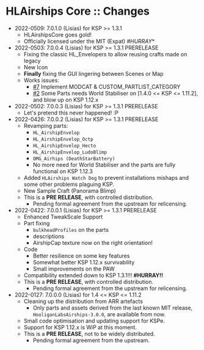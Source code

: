 # HLAirships Core :: Changes

* 2022-0509: 7.0.1.0 (Lisias) for KSP >= 1.3.1
	+ HLAirshipsCore goes gold!
	+ Officially licensed under the MIT (Expat) *#HURRAY**
* 2022-0503: 7.0.0.4 (Lisias) for KSP >= 1.3.1 PRERELEASE
	+ Fixing the classic HL_Envelopers to allow reusing crafts made on legacy
	+ New Icon
	+ **Finally** fixing the GUI lingering between Scenes or Map
	+ Works issues:
		- [#7](https://github.com/net-lisias-ksp/HLAirshipsCore/issues/7) Implement MODCAT & CUSTOM_PARTLIST_CATEGORY
		- [#2](https://github.com/net-lisias-ksp/HLAirshipsCore/issues/2) Some Parts needs World Stabiliser on [1.4.0 <= KSP <= 1.11.2], and blow up on KSP 1.12.x
* 2022-0502: 7.0.0.3 (Lisias) for KSP >= 1.3.1 PRERELEASE
	+ Let's pretend this never happened! :P
* 2022-0426: 7.0.0.2 (Lisias) for KSP >= 1.3.1 PRERELEASE
	+ Revamping parts:
		- `HL_AirshipEnvelop`
		- `HL_AirshipEnvelop_Octp`
		- `HL_AirshipEnvelop_Hecto`
		- `HL_AirshipEnvelop_LudoBlimp`
		- `OMG_Airhips (DeathStarBattery)`
		- No more need for World Stabiliser and the parts are fully functional on KSP 1.12.3
	+ Added `HLAirships Watch Dog` to prevent installations mishaps and some other problems plaguing KSP.
	+ New Sample Craft (Panorama Blimp)
	+ This is a **PRE RELEASE**, with controlled distribution.
		- Pending formal agreement from the upstream for relicensing. 
* 2022-0422: 7.0.0.1 (Lisias) for KSP >= 1.3.1 PRERELEASE
	+ Enhanced TweakScale Support
	+ Part fixing
		- `bulkheadProfiles` on the parts
		- descriptions
		- AirshipCap texture now on the right orientation!
	+ Code
		- Better resilience on some key features
		- Somewhat better KSP 1.12.x survivability
		- Small improvements on the PAW
	+ Compatibility extended down to KSP 1.3.1!!! **#HURRAY!!**
	+ This is a **PRE RELEASE**, with controlled distribution.
		- Pending formal agreement from the upstream for relicensing. 
* 2022-0127: 7.0.0.0 (Lisias) for 1.4 <= KSP <= 1.11.2
	+ Cleaning up the distribution from ARR artefacts
		- Only parts and assets derived from the last known MIT release, `HooliganLabsAirships-3.0.0`, are available from now.
	+ Small code optimisation and updating support for KSPe.
	+ Support for KSP 1.12.x is WiP at this moment.
	+ This is a **PRE RELEASE**, not to be widely distributed.
		- Pending formal agreement from the upstream. 
